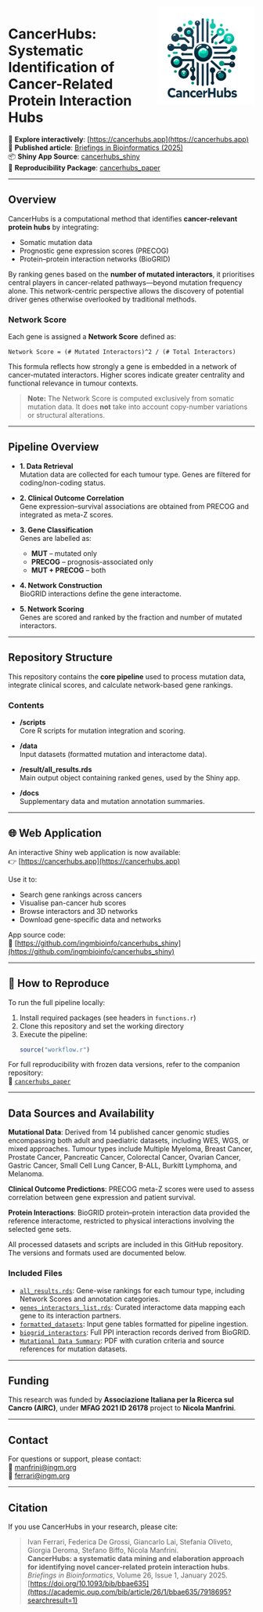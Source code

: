 <img src="cancerhubs_logo.png" align="right" alt="" width="200" />

# CancerHubs: Systematic Identification of Cancer-Related Protein Interaction Hubs

🧪 **Explore interactively**: [https://cancerhubs.app](https://cancerhubs.app)  
📄 **Published article**: [Briefings in Bioinformatics (2025)](https://doi.org/10.1093/bib/bbae635)  
📦 **Shiny App Source**: [cancerhubs_shiny](https://github.com/ingmbioinfo/cancerhubs_shiny)  
📘 **Reproducibility Package**: [cancerhubs_paper](https://github.com/ingmbioinfo/cancerhubs_paper)

---

## Overview

CancerHubs is a computational method that identifies **cancer-relevant protein hubs** by integrating:
- Somatic mutation data
- Prognostic gene expression scores (PRECOG)
- Protein–protein interaction networks (BioGRID)

By ranking genes based on the **number of mutated interactors**, it prioritises central players in cancer-related pathways—beyond mutation frequency alone. This network-centric perspective allows the discovery of potential driver genes otherwise overlooked by traditional methods.

### Network Score

Each gene is assigned a **Network Score** defined as:

```
Network Score = (# Mutated Interactors)^2 / (# Total Interactors)
```

This formula reflects how strongly a gene is embedded in a network of cancer-mutated interactors. Higher scores indicate greater centrality and functional relevance in tumour contexts.

> **Note:** The Network Score is computed exclusively from somatic mutation data. It does **not** take into account copy-number variations or structural alterations.

---



## Pipeline Overview

- **1. Data Retrieval**  
  Mutation data are collected for each tumour type. Genes are filtered for coding/non-coding status.

- **2. Clinical Outcome Correlation**  
  Gene expression–survival associations are obtained from PRECOG and integrated as meta-Z scores.

- **3. Gene Classification**  
  Genes are labelled as:  
  - **MUT** – mutated only  
  - **PRECOG** – prognosis-associated only  
  - **MUT + PRECOG** – both

- **4. Network Construction**  
  BioGRID interactions define the gene interactome.

- **5. Network Scoring**  
  Genes are scored and ranked by the fraction and number of mutated interactors.

---

## Repository Structure

This repository contains the **core pipeline** used to process mutation data, integrate clinical scores, and calculate network-based gene rankings.

### Contents

- **/scripts**  
  Core R scripts for mutation integration and scoring.

- **/data**  
  Input datasets (formatted mutation and interactome data).

- **/result/all_results.rds**  
  Main output object containing ranked genes, used by the Shiny app.

- **/docs**  
  Supplementary data and mutation annotation summaries.

---

## 🌐 Web Application

An interactive Shiny web application is now available:  
👉 [https://cancerhubs.app](https://cancerhubs.app)

Use it to:
- Search gene rankings across cancers
- Visualise pan-cancer hub scores
- Browse interactors and 3D networks
- Download gene-specific data and networks

App source code:  
🔗 [https://github.com/ingmbioinfo/cancerhubs_shiny](https://github.com/ingmbioinfo/cancerhubs_shiny)

---

## 🔄 How to Reproduce

To run the full pipeline locally:

1. Install required packages (see headers in `functions.r`)
2. Clone this repository and set the working directory
3. Execute the pipeline:
   ```r
   source("workflow.r")
   ```

For full reproducibility with frozen data versions, refer to the companion repository:  
📘 [`cancerhubs_paper`](https://github.com/ingmbioinfo/cancerhubs_paper)

---

## Data Sources and Availability

**Mutational Data**: Derived from 14 published cancer genomic studies encompassing both adult and paediatric datasets, including WES, WGS, or mixed approaches. Tumour types include Multiple Myeloma, Breast Cancer, Prostate Cancer, Pancreatic Cancer, Colorectal Cancer, Ovarian Cancer, Gastric Cancer, Small Cell Lung Cancer, B-ALL, Burkitt Lymphoma, and Melanoma.

**Clinical Outcome Predictions**: PRECOG meta-Z scores were used to assess correlation between gene expression and patient survival.

**Protein Interactions**: BioGRID protein–protein interaction data provided the reference interactome, restricted to physical interactions involving the selected gene sets.

All processed datasets and scripts are included in this GitHub repository. The versions and formats used are documented below.

### Included Files

- [`all_results.rds`](https://github.com/ingmbioinfo/cancerhubs/blob/main/result/all_results.rds): Gene-wise rankings for each tumour type, including Network Scores and annotation categories.
- [`genes_interactors_list.rds`](https://github.com/ingmbioinfo/cancerhubs/blob/main/result/genes_interactors_list.rds): Curated interactome data mapping each gene to its interaction partners.
- [`formatted_datasets`](https://github.com/ingmbioinfo/cancerhubs/tree/main/data/formatted_datasets): Input gene tables formatted for pipeline ingestion.
- [`biogrid_interactors`](https://github.com/ingmbioinfo/cancerhubs/blob/main/data/biogrid_interactors): Full PPI interaction records derived from BioGRID.
- [`Mutational Data Summary`](https://github.com/ingmbioinfo/cancerhubs/blob/main/Mutational%20Data.pdf): PDF with curation criteria and source references for mutation datasets.

---

## Funding

This research was funded by **Associazione Italiana per la Ricerca sul Cancro (AIRC)**, under **MFAG 2021 ID 26178** project to **Nicola Manfrini**.

---

## Contact

For questions or support, please contact:  
📧 manfrini@ingm.org  
📧 ferrari@ingm.org

---

## Citation

If you use CancerHubs in your research, please cite:

> Ivan Ferrari, Federica De Grossi, Giancarlo Lai, Stefania Oliveto, Giorgia Deroma, Stefano Biffo, Nicola Manfrini.  
> **CancerHubs: a systematic data mining and elaboration approach for identifying novel cancer-related protein interaction hubs**.  
> _Briefings in Bioinformatics_, Volume 26, Issue 1, January 2025.  
> [https://doi.org/10.1093/bib/bbae635](https://academic.oup.com/bib/article/26/1/bbae635/7918695?searchresult=1)
